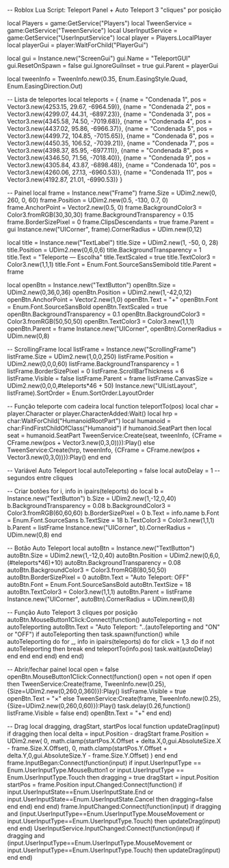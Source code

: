 -- Roblox Lua Script: Teleport Panel + Auto Teleport 3 "cliques" por posição

local Players = game:GetService("Players")
local TweenService = game:GetService("TweenService")
local UserInputService = game:GetService("UserInputService")
local player = Players.LocalPlayer
local playerGui = player:WaitForChild("PlayerGui")

local gui = Instance.new("ScreenGui")
gui.Name = "TeleportGUI"
gui.ResetOnSpawn = false
gui.IgnoreGuiInset = true
gui.Parent = playerGui

local tweenInfo = TweenInfo.new(0.35, Enum.EasingStyle.Quad, Enum.EasingDirection.Out)

-- Lista de teleportes
local teleports = {
    {name = "Condenada 1", pos = Vector3.new(4253.15, 29.67, -6964.59)},
    {name = "Condenada 2", pos = Vector3.new(4299.07, 44.31, -6897.23)},
    {name = "Condenada 3", pos = Vector3.new(4345.58, 74.50, -7019.68)},
    {name = "Condenada 4", pos = Vector3.new(4437.02, 95.86, -6966.37)},
    {name = "Condenada 5", pos = Vector3.new(4499.72, 104.85, -7015.65)},
    {name = "Condenada 6", pos = Vector3.new(4450.35, 106.52, -7039.21)},
    {name = "Condenada 7", pos = Vector3.new(4398.37, 85.95, -6977.11)},
    {name = "Condenada 8", pos = Vector3.new(4346.50, 71.56, -7018.40)},
    {name = "Condenada 9", pos = Vector3.new(4305.84, 43.87, -6898.48)},
    {name = "Condenada 10", pos = Vector3.new(4260.06, 27.13, -6960.53)},
    {name = "Condenada 11", pos = Vector3.new(4192.87, 21.01, -6990.53)}
}

-- Painel
local frame = Instance.new("Frame")
frame.Size = UDim2.new(0, 260, 0, 60)
frame.Position = UDim2.new(0.5, -130, 0.7, 0)
frame.AnchorPoint = Vector2.new(0.5, 0)
frame.BackgroundColor3 = Color3.fromRGB(30,30,30)
frame.BackgroundTransparency = 0.15
frame.BorderSizePixel = 0
frame.ClipsDescendants = true
frame.Parent = gui
Instance.new("UICorner", frame).CornerRadius = UDim.new(0,12)

local title = Instance.new("TextLabel")
title.Size = UDim2.new(1, -50, 0, 28)
title.Position = UDim2.new(0,6,0,6)
title.BackgroundTransparency = 1
title.Text = "Teleporte — Escolha"
title.TextScaled = true
title.TextColor3 = Color3.new(1,1,1)
title.Font = Enum.Font.SourceSansSemibold
title.Parent = frame

local openBtn = Instance.new("TextButton")
openBtn.Size = UDim2.new(0,36,0,36)
openBtn.Position = UDim2.new(1,-42,0,12)
openBtn.AnchorPoint = Vector2.new(1,0)
openBtn.Text = "+"
openBtn.Font = Enum.Font.SourceSansBold
openBtn.TextScaled = true
openBtn.BackgroundTransparency = 0.1
openBtn.BackgroundColor3 = Color3.fromRGB(50,50,50)
openBtn.TextColor3 = Color3.new(1,1,1)
openBtn.Parent = frame
Instance.new("UICorner", openBtn).CornerRadius = UDim.new(0,8)

-- ScrollingFrame
local listFrame = Instance.new("ScrollingFrame")
listFrame.Size = UDim2.new(1,0,0,250)
listFrame.Position = UDim2.new(0,0,0,60)
listFrame.BackgroundTransparency = 1
listFrame.BorderSizePixel = 0
listFrame.ScrollBarThickness = 6
listFrame.Visible = false
listFrame.Parent = frame
listFrame.CanvasSize = UDim2.new(0,0,0,#teleports*46 + 50)
Instance.new("UIListLayout", listFrame).SortOrder = Enum.SortOrder.LayoutOrder

-- Função teleporte com cadeira
local function teleportTo(pos)
    local char = player.Character or player.CharacterAdded:Wait()
    local hrp = char:WaitForChild("HumanoidRootPart")
    local humanoid = char:FindFirstChildOfClass("Humanoid")
    if humanoid.SeatPart then
        local seat = humanoid.SeatPart
        TweenService:Create(seat, tweenInfo, {CFrame = CFrame.new(pos + Vector3.new(0,3,0))}):Play()
    else
        TweenService:Create(hrp, tweenInfo, {CFrame = CFrame.new(pos + Vector3.new(0,3,0))}):Play()
    end
end

-- Variável Auto Teleport
local autoTeleporting = false
local autoDelay = 1 -- segundos entre cliques

-- Criar botões
for i, info in ipairs(teleports) do
    local b = Instance.new("TextButton")
    b.Size = UDim2.new(1,-12,0,40)
    b.BackgroundTransparency = 0.08
    b.BackgroundColor3 = Color3.fromRGB(60,60,60)
    b.BorderSizePixel = 0
    b.Text = info.name
    b.Font = Enum.Font.SourceSans
    b.TextSize = 18
    b.TextColor3 = Color3.new(1,1,1)
    b.Parent = listFrame
    Instance.new("UICorner", b).CornerRadius = UDim.new(0,8)
end

-- Botão Auto Teleport
local autoBtn = Instance.new("TextButton")
autoBtn.Size = UDim2.new(1,-12,0,40)
autoBtn.Position = UDim2.new(0,6,0,(#teleports*46)+10)
autoBtn.BackgroundTransparency = 0.08
autoBtn.BackgroundColor3 = Color3.fromRGB(80,50,50)
autoBtn.BorderSizePixel = 0
autoBtn.Text = "Auto Teleport: OFF"
autoBtn.Font = Enum.Font.SourceSansBold
autoBtn.TextSize = 18
autoBtn.TextColor3 = Color3.new(1,1,1)
autoBtn.Parent = listFrame
Instance.new("UICorner", autoBtn).CornerRadius = UDim.new(0,8)

-- Função Auto Teleport 3 cliques por posição
autoBtn.MouseButton1Click:Connect(function()
    autoTeleporting = not autoTeleporting
    autoBtn.Text = "Auto Teleport: "..(autoTeleporting and "ON" or "OFF")
    if autoTeleporting then
        task.spawn(function()
            while autoTeleporting do
                for _, info in ipairs(teleports) do
                    for click = 1,3 do
                        if not autoTeleporting then break end
                        teleportTo(info.pos)
                        task.wait(autoDelay)
                    end
                end
            end
        end)
    end
end)

-- Abrir/fechar painel
local open = false
openBtn.MouseButton1Click:Connect(function()
    open = not open
    if open then
        TweenService:Create(frame, TweenInfo.new(0.25), {Size=UDim2.new(0,260,0,360)}):Play()
        listFrame.Visible = true
        openBtn.Text = "×"
    else
        TweenService:Create(frame, TweenInfo.new(0.25), {Size=UDim2.new(0,260,0,60)}):Play()
        task.delay(0.26,function() listFrame.Visible = false end)
        openBtn.Text = "+"
    end
end)

-- Drag
local dragging, dragStart, startPos
local function updateDrag(input)
    if dragging then
        local delta = input.Position - dragStart
        frame.Position = UDim2.new(
            0, math.clamp(startPos.X.Offset + delta.X,0,gui.AbsoluteSize.X - frame.Size.X.Offset),
            0, math.clamp(startPos.Y.Offset + delta.Y,0,gui.AbsoluteSize.Y - frame.Size.Y.Offset)
        )
    end
end
frame.InputBegan:Connect(function(input)
    if input.UserInputType == Enum.UserInputType.MouseButton1 or input.UserInputType == Enum.UserInputType.Touch then
        dragging = true
        dragStart = input.Position
        startPos = frame.Position
        input.Changed:Connect(function()
            if input.UserInputState==Enum.UserInputState.End or input.UserInputState==Enum.UserInputState.Cancel then
                dragging=false
            end
        end)
    end
end)
frame.InputChanged:Connect(function(input)
    if dragging and (input.UserInputType==Enum.UserInputType.MouseMovement or input.UserInputType==Enum.UserInputType.Touch) then
        updateDrag(input)
    end
end)
UserInputService.InputChanged:Connect(function(input)
    if dragging and (input.UserInputType==Enum.UserInputType.MouseMovement or input.UserInputType==Enum.UserInputType.Touch) then
        updateDrag(input)
    end
end)
